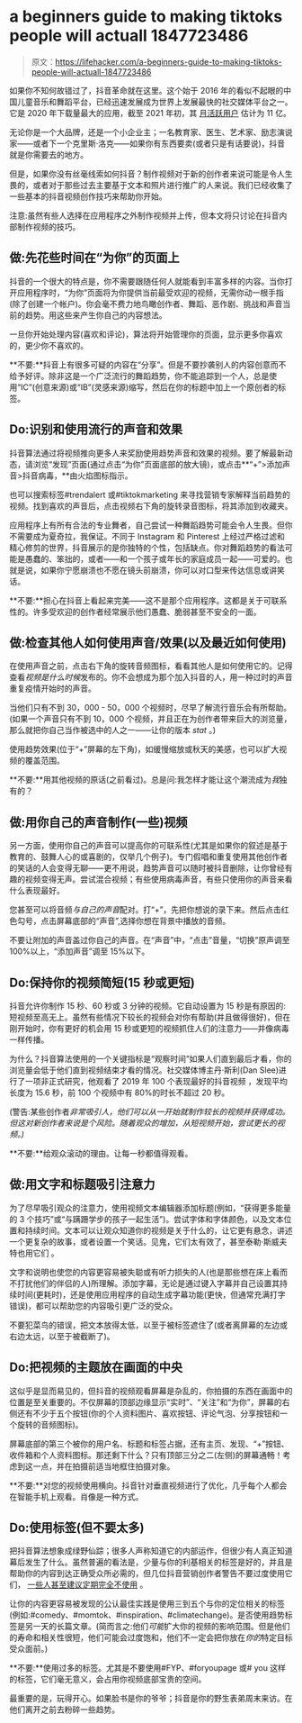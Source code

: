 # a beginners guide to making tiktoks people will actuall 1847723486

> 原文：<https://lifehacker.com/a-beginners-guide-to-making-tiktoks-people-will-actuall-1847723486>

如果你不知何故错过了，抖音革命就在这里。这个始于 2016 年的看似不起眼的中国儿童音乐和舞蹈平台，已经迅速发展成为世界上发展最快的社交媒体平台之一。它是 2020 年下载量最大的应用，截至 2021 年初，其 [月活跃用户](https://wallaroomedia.com/blog/social-media/tiktok-statistics/) 估计为 11 亿。

无论你是一个大品牌，还是一个小企业主；一名教育家、医生、艺术家、励志演说家——或者下一个克里斯·洛克——如果你有东西要卖(或者只是有话要说)，抖音就是你需要去的地方。



但是，如果你没有丝毫线索如何抖音？制作视频对于新的创作者来说可能是令人生畏的，或者对于那些过去主要基于文本和照片进行推广的人来说。我们已经收集了一些基本的抖音视频创作技巧来帮助你开始。

注意:虽然有些人选择在应用程序之外制作视频并上传，但本文将只讨论在抖音内部制作视频的技巧。

## 做:先花些时间在“为你”的页面上

抖音的一个很大的特点是，你不需要跟随任何人就能看到丰富多样的内容。当你打开应用程序时，“为你”页面将为你提供当前最受欢迎的视频，无需你动一根手指(除了创建一个帐户)。你会毫不费力地鸟瞰创作者、舞蹈、恶作剧、挑战和声音当前的趋势。用这些来产生你自己的内容想法。

一旦你开始处理内容(喜欢和评论)，算法将开始管理你的页面，显示更多你喜欢的，更少你不喜欢的。



**不要:**抖音上有很多可疑的内容在“分享”。但是不要抄袭别人的内容创意而不给予好评。除非这是一个广泛流行的舞蹈趋势，你不能追踪到一个人，总是使用“IC”(创意来源)或“IB”(灵感来源)缩写，然后在你的标题中加上一个原创者的标签。

## **Do:识别和使用流行的声音和效果**

抖音算法通过将视频推向更多人来奖励使用趋势声音和效果的视频。要了解最新动态，请浏览“发现”页面(通过点击“为你”页面底部的放大镜)，或点击**“+”>添加声音>抖音病毒，**由火焰图标指示。

也可以搜索标签#trendalert 或#tiktokmarketing 来寻找营销专家解释当前趋势的视频。找到喜欢的声音后，点击视频右下角的旋转录音图标，将其添加到收藏夹。

应用程序上有所有合法的专业舞者，自己尝试一种舞蹈趋势可能会令人生畏。但你不需要成为夏奇拉，我保证。不同于 Instagram 和 Pinterest 上经过严格过滤和精心修剪的世界，抖音展示的是你独特的个性，包括缺点。你对舞蹈趋势的看法可能是愚蠢的、笨拙的，或者——和一个孩子或年长的家庭成员一起——可爱的。也就是说，如果你宁愿崩溃也不愿在镜头前崩溃，你可以对口型来传达信息或讲笑话。



**不要:**担心在抖音上看起来完美——这不是那个应用程序。这都是关于可联系性的。许多受欢迎的创作者经常展示他们愚蠢、脆弱甚至不安全的一面。

## **做:检查其他人如何使用声音/效果(以及最近如何使用)**

在使用声音之前，点击右下角的旋转音频图标，看看其他人是如何使用它的。记得查看*视频是什么时候*发布的。你不会想成为那个加入抖音的人，用一种过时的声音重复疫情开始时的声音。

当他们只有不到 30，000 - 50，000 个视频时，尽早了解流行音乐会有所帮助。(如果一个声音只有不到 10，000 个视频，并且正在为创作者带来巨大的浏览量，那么就把你自己当作被选中的人之一——让你的版本 *stat* 。)

使用趋势效果(位于“+”屏幕的左下角)，如缓慢缩放或秋天的美感，也可以扩大视频的覆盖范围。



**不要:**用其他视频的原话(之前看过)。总是问:我怎样才能让这个潮流成为*我*独有的？

## 做:用你自己的声音制作(一些)视频

另一方面，使用你自己的声音可以提高你的可联系性(尤其是如果你的叙述是基于教育的、鼓舞人心的或喜剧的，仅举几个例子)。专门假唱和重复使用其他创作者的笑话的人会变得无聊——更不用说，趋势声音可以随时被抖音删除，让你曾经有趣的视频变得无声。尝试混合视频；有些使用病毒声音，有些只使用你的声音来看什么表现最好。

您甚至可以将音频*与自己的声音*配对。打“+”，先把你想说的录下来。然后点击红色勾号，点击屏幕底部的“声音”,选择你想在背景中播放的音频。

不要让附加的声音盖过你自己的声音。在“声音”中，“点击”音量，“切换”原声调至 100%以上，“添加声音”调至 15%以下。



## Do:保持你的视频简短(15 秒或更短)

抖音允许你制作 15 秒、60 秒或 3 分钟的视频。它自动设置为 15 秒是有原因的:短视频至高无上。虽然有些情况下较长的视频会对你有帮助(并且做得很好)，但在刚开始时，你有更好的机会用 15 秒或更短的视频抓住人们的注意力——并像病毒一样传播。

为什么？抖音算法使用的一个关键指标是“观察时间”如果人们直到最后才看，你的浏览量会低于他们直到视频结束才看的情况。社交媒体博主丹·斯利(Dan Slee)进行了一项非正式研究，他观看了 2019 年 100 个表现最好的抖音视频 ，发现平均长度为 15.6 秒，前 100 个视频中有 80%的时长不超过 20 秒。

(警告:某些创作者*非常吸引人，他们可以从一开始就制作较长的视频并获得成功。但这对新创作者来说是个风险。随着观众的增加，从短视频开始，尝试更长的视频。)*

**不要:**给观众滚动的理由。让每一秒都值得观看。



## 做:用文字和标题吸引注意力

为了尽早吸引观众的注意力，使用视频文本编辑器添加标题(例如，“获得更多能量的 3 个技巧”或“与蹒跚学步的孩子一起生活”)。尝试字体和字体颜色，以及文本位置和持续时间。文本可以让观众知道你的视频是关于什么的，让它更有悬念，讲述一个更复杂的故事，或者设置一个笑话。见鬼，它们太有效了，甚至泰勒·斯威夫特也用它们 。

文字和说明也使您的内容更容易被失聪或有听力损失的人(也是那些想在床上看而不打扰他们的伴侣的人)所理解。添加字幕，无论是通过键入字幕并自己设置其持续时间(更耗时)，还是使用应用程序的自动生成字幕功能(更快，但通常充满打字错误)，都可以帮助您的内容吸引更广泛的受众。

不要犯菜鸟的错误，把文本放得太低，以至于被标签遮住了(或者离屏幕的左边或右边太远，以至于被截断了)。

## Do:把视频的主题放在画面的中央

这似乎是显而易见的，但抖音的视频观看屏幕是杂乱的，你拍摄的东西在画面中的位置是至关重要的。不仅屏幕的顶部边缘显示“实时”、“关注”和“为你”，屏幕的右侧还有不少于五个按钮(你的个人资料图片、喜欢按钮、评论气泡、分享按钮和一个旋转的音频图标)。



屏幕底部的第三个被你的用户名、标题和标签占据，还有主页、发现、“+”按钮、收件箱和个人资料图标。那还剩下什么？只有顶部三分之二(左侧)的屏幕通畅！考虑到这一点，并在拍摄前适当地框住拍摄对象。

**不要:**对您的视频使用横向。抖音针对垂直视频进行了优化，几乎每个人都会在智能手机上观看。肖像是一种方式。

## Do:使用标签(但不要太多)

把抖音算法想象成绿野仙踪；很多人声称知道它的内部运作，但很少有人真正知道幕后发生了什么。虽然普遍的看法是，少量与你的利基相关的标签是好的，并且是帮助你的内容到达正确受众所必需的，但几位抖音营销创作者警告不要过度使用它们， [一些人甚至建议定期完全不使用](https://www.tiktok.com/@jacksonstips/video/7004178254869302533?is_copy_url=1&is_from_webapp=v1) 。

让你的内容更容易被发现的公认最佳实践是使用三到五个与你的定位相关的标签(例如:#comedy、#momtok、#inspiration、#climatechange)。是否使用趋势标签是另一天的长篇文章。(简而言之:他们*可能*扩大你的视频的影响范围。但是他们的寿命和相关性很短，他们可能会过度饱和，他们不一定会把你放在*你的*特定目标受众面前。)



**不要:**使用过多的标签。尤其是不要使用#FYP、#foryoupage 或# you 这样的标签，它们毫无意义，会占用你视频底部宝贵的空间。

最重要的是，玩得开心。如果脸书是你的爷爷；抖音是你的野生表弟周末来访。在他们离开之前去粉碎一些趋势。